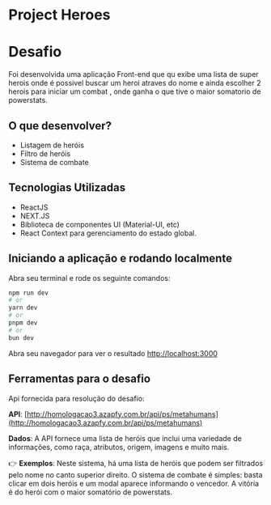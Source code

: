 

# Project Heroes

# Desafio

 Foi desenvolvida uma aplicação Front-end que qu exibe uma lista de super herois onde é possivel buscar um heroi atraves do nome e ainda escolher 2 herois para iniciar um combat , onde ganha o que tive o maior somatorio de powerstats.

## O que desenvolver?

- Listagem de heróis
- Filtro de heróis
- Sistema de combate

## Tecnologias Utilizadas

-  ReactJS
-  NEXT.JS
-  Biblioteca de componentes UI (Material-UI, etc)
-  React Context  para gerenciamento do estado global.

## Iniciando a aplicação e rodando localmente

Abra seu terminal e rode os seguinte comandos:

```bash
npm run dev
# or
yarn dev
# or
pnpm dev
# or
bun dev
```

Abra seu navegador para ver o resultado  [http://localhost:3000](http://localhost:3000) 

## Ferramentas para o desafio
Api fornecida para resolução do desafio:

**API**: [http://homologacao3.azapfy.com.br/api/ps/metahumans](http://homologacao3.azapfy.com.br/api/ps/metahumans)

**Dados**:
A API fornece uma lista de heróis que inclui uma variedade de informações, como raça, atributos, origem, imagens e muito mais.

👉 **Exemplos**:
Neste sistema, há uma lista de heróis que podem ser filtrados pelo nome no canto superior direito. O sistema de combate é simples: basta clicar em dois heróis e um modal aparece informando o vencedor. A vitória é do herói com o maior somatório de powerstats.
